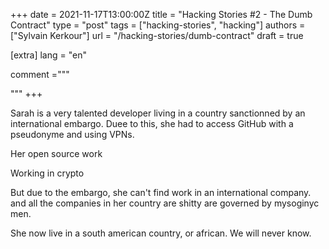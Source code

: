 +++
date = 2021-11-17T13:00:00Z
title = "Hacking Stories #2 - The Dumb Contract"
type = "post"
tags = ["hacking-stories", "hacking"]
authors = ["Sylvain Kerkour"]
url = "/hacking-stories/dumb-contract"
draft = true


[extra]
lang = "en"

comment ="""

"""
+++


Sarah is a very talented developer living in a country sanctionned by an international embargo.
Duee to this, she had to access GitHub with a pseudonyme and using VPNs.

Her open source work


Working in crypto


But due to the embargo, she can't find work in an international company. and all the companies in her country are shitty are governed by mysoginyc men.


She now live in a south american country, or african. We will never know.
